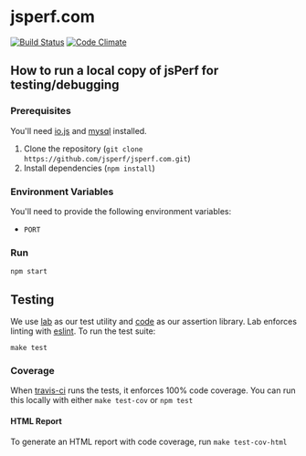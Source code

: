 # jsperf.com

[![Build Status](https://travis-ci.org/jsperf/jsperf.com.svg?branch=master)](https://travis-ci.org/jsperf/jsperf.com) [![Code Climate](https://codeclimate.com/github/jsperf/jsperf.com/badges/gpa.svg)](https://codeclimate.com/github/jsperf/jsperf.com)

## How to run a local copy of jsPerf for testing/debugging

### Prerequisites

You'll need [io.js](https://iojs.org/en/index.html) and [mysql](https://www.mysql.com/downloads/) installed.

1. Clone the repository (`git clone https://github.com/jsperf/jsperf.com.git`)
2. Install dependencies (`npm install`)

### Environment Variables

You'll need to provide the following environment variables:

- `PORT`

### Run

```
npm start
```

## Testing

We use [lab](https://github.com/hapijs/lab) as our test utility and [code](https://github.com/hapijs/code) as our assertion library. Lab enforces linting with [eslint](http://eslint.org/). To run the test suite:

```
make test
```

### Coverage

When [travis-ci](https://travis-ci.org) runs the tests, it enforces 100% code coverage. You can run this locally with either `make test-cov` or `npm test`

#### HTML Report

To generate an HTML report with code coverage, run `make test-cov-html`
